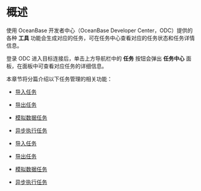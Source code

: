 概述 
=======================

使用 OceanBase 开发者中心（OceanBase Developer Center，ODC）提供的各种 **工具** 功能会生成对应的任务，可在任务中心查看对应的任务状态和任务详情信息。

登录 ODC 进入目标连接后，单击上方导航栏中的 **任务** 按钮会弹出 **任务中心** 面板，在面板中可查看对应任务的详细信息。

本章节将分篇介绍以下任务管理的相关功能：

* [导入任务](/en-US/6.client-odc-user-guide/7.client-odc-task-management/2.client-odc-import-tasks.md)

  

* [导出任务](/en-US/6.client-odc-user-guide/7.client-odc-task-management/3.client-odc-export-tasks.md)

  

* [模拟数据任务](/en-US/6.client-odc-user-guide/7.client-odc-task-management/4.client-odc-data-mocking-tasks.md)

  

* [异步执行任务](/en-US/6.client-odc-user-guide/7.client-odc-task-management/5.client-odc-asynchronous-tasks.md)

  




<!-- -->

* [导入任务](/en-US/6.client-odc-user-guide/7.client-odc-task-management/2.client-odc-import-tasks.md)

  

* [导出任务](/en-US/6.client-odc-user-guide/7.client-odc-task-management/3.client-odc-export-tasks.md)

  

* [模拟数据任务](/en-US/6.client-odc-user-guide/7.client-odc-task-management/4.client-odc-data-mocking-tasks.md)

  

* [异步执行任务](/en-US/6.client-odc-user-guide/7.client-odc-task-management/5.client-odc-asynchronous-tasks.md)

  



